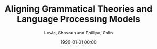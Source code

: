 ---
layout: post
title: Aligning Grammatical Theories and Language Processing Models

date: 1996-01-01 00:00
author: Lewis, Shevaun and Phillips, Colin
tags: ["abstraction","cognitive architecture of language","grammatical theories","parsing"]
journal: Journal of Psycholinguistic Research

link: https://doi.org/10.1007/s10936-014-9329-z

year: 2015
---